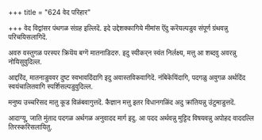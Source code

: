 +++
title = "624 वेद परिहार"

+++
वेद विद्वांसर पंथगळ संग्रह इल्लिदॆ. इदे उद्देशक्कागिये मीमांस ऎंदु करॆयल्पडुव संपूर्ण ग्रंथवन्नु परिचयिसलागिदॆ.

अवरु वस्तुगळ परस्पर क्रियॆय बग्गॆ मातनाडिदरु. इदु स्पीकर्‌न स्वंत निर्लक्ष्य, मत्तु आ शब्दवु अवरन्नु नोयिसुवुदिल्ल.

आद्दरिंद, मातनाडुववर दुष्ट स्वभावदिंदागि इदु अवास्तविकवागिदॆ. नंबिकॆयिंदागि, पदगळु अवुगळ अर्थदिंद स्वयंचालितवागि स्पर्शिसल्पडुवुदिल्ल.

मनुष्य उच्चरिसद मातु कूड विळंबवागुत्तदॆ. कैज्ञान मत्तु इतर विधानगळिंद अदु क्रांतियन्नु उंटुमाडुत्तदॆ.

आदाग्यू, जाति मुंताद पदगळ अर्थगळ अनुवादद मार्ग इदु. आ पदद अर्थवन्नु मुट्टिद विषयवन्नु अपोहद वाददल्लि तिरस्करिसलायितु.

